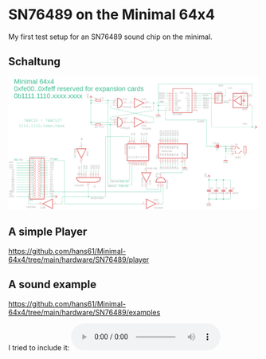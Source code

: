 # SN76489 on the Minimal 64x4

My first test setup for an SN76489 sound chip on the minimal.

## Schaltung
![schematic](eagle/sn76489-simple-sound.sch.png)

## A simple Player

https://github.com/hans61/Minimal-64x4/tree/main/hardware/SN76489/player

## A sound example

https://github.com/hans61/Minimal-64x4/tree/main/hardware/SN76489/examples

I tried to include it:
![ChrisKelly](examples/ChrisKelly.m4a)
